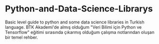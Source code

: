 # Python-and-Data-Science-Librarys
Basic level guide to python and some data science libraries in Turkish language.
BTK Akademi'de almış olduğum "Veri Bilimi için Python ve Tensorflow" eğitimi sırasında çıkarmış olduğum çalışma notlarından oluşan bir temel rehber.
